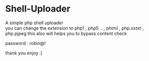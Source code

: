 # Shell-Uploader
A simple php shell uploader  
you can change the extension to php1 , php5 .. , phtml , php.xxtxt , php.pjpeg 
this also will helps you to bypass content check 

password : robin@! 

thank you enjoy :)
